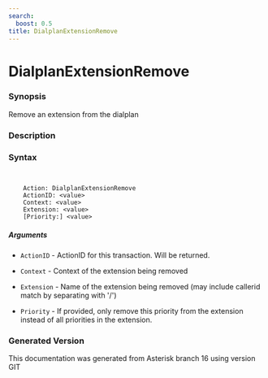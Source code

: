 ```yaml
---
search:
  boost: 0.5
title: DialplanExtensionRemove
---
```


# DialplanExtensionRemove

### Synopsis

Remove an extension from the dialplan

### Description

### Syntax


```


    Action: DialplanExtensionRemove
    ActionID: <value>
    Context: <value>
    Extension: <value>
    [Priority:] <value>

```
##### Arguments


* `ActionID` - ActionID for this transaction. Will be returned.<br>

* `Context` - Context of the extension being removed<br>

* `Extension` - Name of the extension being removed (may include callerid match by separating with '/')<br>

* `Priority` - If provided, only remove this priority from the extension instead of all priorities in the extension.<br>


### Generated Version

This documentation was generated from Asterisk branch 16 using version GIT 